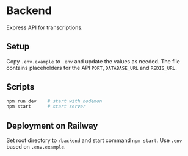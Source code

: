# Backend

Express API for transcriptions.

## Setup

Copy `.env.example` to `.env` and update the values as needed. The file
contains placeholders for the API `PORT`, `DATABASE_URL` and `REDIS_URL`.

## Scripts

```bash
npm run dev    # start with nodemon
npm start      # start server
```

## Deployment on Railway

Set root directory to `/backend` and start command `npm start`. Use `.env` based on `.env.example`.
